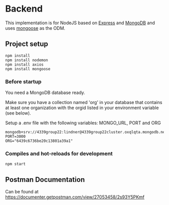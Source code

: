 # Backend

This implementation is for NodeJS based on [Express](https://expressjs.com/) and [MongoDB](https://www.mongodb.com/) and uses [mongoose](https://mongoosejs.com/) as the ODM.

## Project setup

    npm install
    npm install nodemon
    npm install axios
    npm install mongoose

### Before startup
You need a MongoDB database ready.

Make sure you have a collection named 'org' in your database that contains at least one organization with the orgid listed in your environment variable (see below).

Setup a .env file with the following variables: MONGO_URL, PORT and ORG

    mongodb+srv://4339group22:lindner@4339group22cluster.oxqlqta.mongodb.net/DataPlatformProject
    PORT=3000
    ORG="6439c6736be20c13801a39a1"

### Compiles and hot-reloads for development

    npm start

## Postman Documentation

Can be found at <https://documenter.getpostman.com/view/27053458/2s93Y5PKmf>
